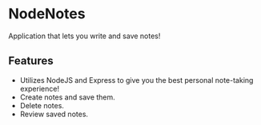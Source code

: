 # NodeNotes

Application that lets you write and save notes!

## Features
-  Utilizes NodeJS and Express to give you the best  personal note-taking experience!
- Create notes and save them.
- Delete notes.
- Review saved notes.